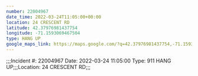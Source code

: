 ```yaml
---
number: 22004967
date_time: 2022-03-24T11:05:00+00:00
location: 24 CRESCENT RD
latitude: 42.37976981437754
longitude: -71.1593069467504
type: HANG UP
google_maps_link: https://maps.google.com/?q=42.37976981437754,-71.1593069467504
---
```


;;;Incident #: 22004967  Date: 2022-03-24 11:05:00  Type: 911 HANG UP;;;Location: 24 CRESCENT RD;;;
